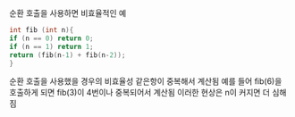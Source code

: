 순환 호출을 사용하면 비효율적인 예

```c
int fib (int n){
if (n == 0) return 0;
if (n == 1) return 1;
return (fib(n-1) + fib(n-2));
}
```
순환 호출을 사용했을 경우의 비효율성
 같은항이 중복해서 계산됨 
 예를 들어 fib(6)을 호출하게 되면 fib(3)이 4번이나 중복되어서 계산됨 
 이러한 현상은 n이 커지면 더 심해짐